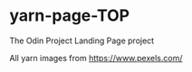 # yarn-page-TOP
The Odin Project Landing Page project

All yarn images from https://www.pexels.com/
